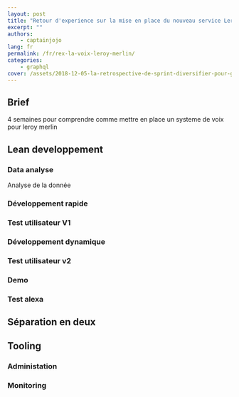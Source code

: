 ```yaml
---
layout: post
title: "Retour d'experience sur la mise en place du nouveau service Leroy Melin"
excerpt: ""
authors:
    - captainjojo
lang: fr
permalink: /fr/rex-la-voix-leroy-merlin/
categories:
    - graphql
cover: /assets/2018-12-05-la-retrospective-de-sprint-diversifier-pour-gagner-en-qualite-partie-1/cover.jpg
---
```


## Brief

4 semaines pour comprendre comme mettre en place un systeme de voix pour leroy merlin

## Lean developpement

### Data analyse

Analyse de la donnée

### Développement rapide

### Test utilisateur V1

### Développement dynamique

### Test utilisateur v2

### Demo

### Test alexa

## Séparation en deux

## Tooling

### Administation

### Monitoring






